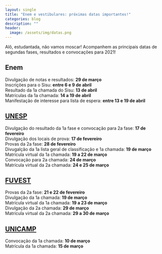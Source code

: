 ```yaml
---
layout: single
title: "Enem e vestibulares: próximas datas importantes!"
categories: blog
description: ""
header:
  image: /assets/img/datas.png
---
```

Alô, estudantada, não vamos moscar! Acompanhem as principais datas de segundas fases, resultados e convocações para 2021!<br>
<h2>Enem</h2>
Divulgação de notas e resultados: <b>29 de março</b><br>
Inscrições para o Sisu: <b>entre 6 e 9 de abril</b><br>
Resultado da 1a chamada do Sisu: <b>13 de abril</b><br>
Matrículas da 1a chamada: <b>14 a 19 de abril</b><br>
Manifestação de interesse para lista de espera: <b>entre 13 e 19 de abril</b>

<h2><a href="https://www.vunesp.com.br/VNSP2006">UNESP</A></h2>
Divulgação do resultado da 1a fase e convocação para 2a fase: <b>17 de fevereiro</b><br>
Divulgação dos locais de prova: <b>17 de fevereiro</b><br>
Provas da 2a fase: <b>28 de fevereiro</b><br>
Divugalção da 1a lista geral de classificação e 1a chamada: <b>19 de março</b><br>
Matrícula virtual da 1a chamada: <b>19 a 22 de março</b><br>
Convocação para 2a chamada: <b>24 de março</b><br>
Matrícula virtual da 2a chamada: <b>24 e 25 de março</b>

<h2><a href="https://fuvest.br/">FUVEST</a></h2>
Provas da 2a fase: <b>21 e 22 de fevereiro</b><br>
Divulgação da 1a chamada: <b>19 de março</b><br>
Matrícula virtual da 1a chamada: <b>19 a 23 de março</b><br>
Divulgação da 2a chamada: <b>29 de março</b><br>
Matrícula virtual da 2a chamada: <b>29 a 30 de março</b>

<h2><a href="https://www.comvest.unicamp.br/">UNICAMP</a></h2>
Convocação da 1a chamada: <b>10 de março</b><br>
Matrícula da 1a chamada: <b>15 de março</b><br>